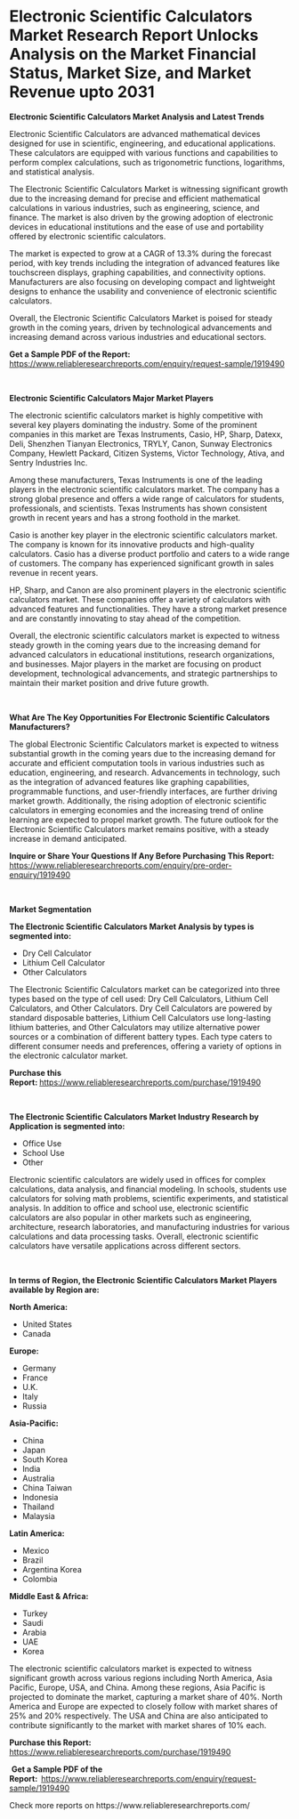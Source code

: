 <p><h1>Electronic Scientific Calculators Market Research Report Unlocks Analysis on the Market Financial Status, Market Size, and Market Revenue upto 2031</h1></p><p><strong>Electronic Scientific Calculators Market Analysis and Latest Trends</strong></p>
<p><p>Electronic Scientific Calculators are advanced mathematical devices designed for use in scientific, engineering, and educational applications. These calculators are equipped with various functions and capabilities to perform complex calculations, such as trigonometric functions, logarithms, and statistical analysis.</p><p>The Electronic Scientific Calculators Market is witnessing significant growth due to the increasing demand for precise and efficient mathematical calculations in various industries, such as engineering, science, and finance. The market is also driven by the growing adoption of electronic devices in educational institutions and the ease of use and portability offered by electronic scientific calculators.</p><p>The market is expected to grow at a CAGR of 13.3% during the forecast period, with key trends including the integration of advanced features like touchscreen displays, graphing capabilities, and connectivity options. Manufacturers are also focusing on developing compact and lightweight designs to enhance the usability and convenience of electronic scientific calculators.</p><p>Overall, the Electronic Scientific Calculators Market is poised for steady growth in the coming years, driven by technological advancements and increasing demand across various industries and educational sectors.</p></p>
<p><strong>Get a Sample PDF of the Report:&nbsp;</strong> <a href="https://www.reliableresearchreports.com/enquiry/request-sample/1919490">https://www.reliableresearchreports.com/enquiry/request-sample/1919490</a></p>
<p>&nbsp;</p>
<p><strong>Electronic Scientific Calculators Major Market Players</strong></p>
<p><p>The electronic scientific calculators market is highly competitive with several key players dominating the industry. Some of the prominent companies in this market are Texas Instruments, Casio, HP, Sharp, Datexx, Deli, Shenzhen Tianyan Electronics, TRYLY, Canon, Sunway Electronics Company, Hewlett Packard, Citizen Systems, Victor Technology, Ativa, and Sentry Industries Inc.</p><p>Among these manufacturers, Texas Instruments is one of the leading players in the electronic scientific calculators market. The company has a strong global presence and offers a wide range of calculators for students, professionals, and scientists. Texas Instruments has shown consistent growth in recent years and has a strong foothold in the market.</p><p>Casio is another key player in the electronic scientific calculators market. The company is known for its innovative products and high-quality calculators. Casio has a diverse product portfolio and caters to a wide range of customers. The company has experienced significant growth in sales revenue in recent years.</p><p>HP, Sharp, and Canon are also prominent players in the electronic scientific calculators market. These companies offer a variety of calculators with advanced features and functionalities. They have a strong market presence and are constantly innovating to stay ahead of the competition.</p><p>Overall, the electronic scientific calculators market is expected to witness steady growth in the coming years due to the increasing demand for advanced calculators in educational institutions, research organizations, and businesses. Major players in the market are focusing on product development, technological advancements, and strategic partnerships to maintain their market position and drive future growth.</p></p>
<p>&nbsp;</p>
<p><strong>What Are The Key Opportunities For Electronic Scientific Calculators Manufacturers?</strong></p>
<p><p>The global Electronic Scientific Calculators market is expected to witness substantial growth in the coming years due to the increasing demand for accurate and efficient computation tools in various industries such as education, engineering, and research. Advancements in technology, such as the integration of advanced features like graphing capabilities, programmable functions, and user-friendly interfaces, are further driving market growth. Additionally, the rising adoption of electronic scientific calculators in emerging economies and the increasing trend of online learning are expected to propel market growth. The future outlook for the Electronic Scientific Calculators market remains positive, with a steady increase in demand anticipated.</p></p>
<p><strong>Inquire or Share Your Questions If Any Before Purchasing This Report:</strong> <a href="https://www.reliableresearchreports.com/enquiry/pre-order-enquiry/1919490">https://www.reliableresearchreports.com/enquiry/pre-order-enquiry/1919490</a></p>
<p>&nbsp;</p>
<p><strong>Market Segmentation</strong></p>
<p><strong>The Electronic Scientific Calculators Market Analysis by types is segmented into:</strong></p>
<p><ul><li>Dry Cell Calculator</li><li>Lithium Cell Calculator</li><li>Other Calculators</li></ul></p>
<p><p>The Electronic Scientific Calculators market can be categorized into three types based on the type of cell used: Dry Cell Calculators, Lithium Cell Calculators, and Other Calculators. Dry Cell Calculators are powered by standard disposable batteries, Lithium Cell Calculators use long-lasting lithium batteries, and Other Calculators may utilize alternative power sources or a combination of different battery types. Each type caters to different consumer needs and preferences, offering a variety of options in the electronic calculator market.</p></p>
<p><strong>Purchase this Report:&nbsp;</strong><a href="https://www.reliableresearchreports.com/purchase/1919490">https://www.reliableresearchreports.com/purchase/1919490</a></p>
<p>&nbsp;</p>
<p><strong>The Electronic Scientific Calculators Market Industry Research by Application is segmented into:</strong></p>
<p><ul><li>Office Use</li><li>School Use</li><li>Other</li></ul></p>
<p><p>Electronic scientific calculators are widely used in offices for complex calculations, data analysis, and financial modeling. In schools, students use calculators for solving math problems, scientific experiments, and statistical analysis. In addition to office and school use, electronic scientific calculators are also popular in other markets such as engineering, architecture, research laboratories, and manufacturing industries for various calculations and data processing tasks. Overall, electronic scientific calculators have versatile applications across different sectors.</p></p>
<p>&nbsp;</p>
<p><strong>In terms of Region, the Electronic Scientific Calculators Market Players available by Region are:</strong></p>
<p>
    <p> <strong> North America: </strong>
        <ul>
            <li>United States</li>
            <li>Canada</li>
        </ul>
        </p> 
    <p> <strong> Europe: </strong>
        <ul>
            <li>Germany</li>
            <li>France</li>
            <li>U.K.</li>
            <li>Italy</li>
            <li>Russia</li>
        </ul>
        </p> 
    <p> <strong> Asia-Pacific: </strong>
        <ul>
            <li>China</li>
            <li>Japan</li>
            <li>South Korea</li>
            <li>India</li>
            <li>Australia</li>
            <li>China Taiwan</li>
            <li>Indonesia</li>
            <li>Thailand</li>
            <li>Malaysia</li>
        </ul>
        </p> 
    <p> <strong> Latin America: </strong>
        <ul>
            <li>Mexico</li>
            <li>Brazil</li>
            <li>Argentina Korea</li>
            <li>Colombia</li>
        </ul>
        </p> 
    <p> <strong> Middle East & Africa: </strong>
        <ul>
            <li>Turkey</li>
            <li>Saudi</li>
            <li>Arabia</li>
            <li>UAE</li>
            <li>Korea</li>
        </ul>
    </p>
    </p>
<p><p>The electronic scientific calculators market is expected to witness significant growth across various regions including North America, Asia Pacific, Europe, USA, and China. Among these regions, Asia Pacific is projected to dominate the market, capturing a market share of 40%. North America and Europe are expected to closely follow with market shares of 25% and 20% respectively. The USA and China are also anticipated to contribute significantly to the market with market shares of 10% each.</p></p>
<p><strong>Purchase this Report: </strong><a href="https://www.reliableresearchreports.com/purchase/1919490">https://www.reliableresearchreports.com/purchase/1919490</a></p>
<p>&nbsp;<strong>Get a Sample PDF of the Report:&nbsp;&nbsp;</strong><a href="https://www.reliableresearchreports.com/enquiry/request-sample/1919490">https://www.reliableresearchreports.com/enquiry/request-sample/1919490</a></p>
<p><strong></strong></p>
<p>Check more reports on https://www.reliableresearchreports.com/</p>